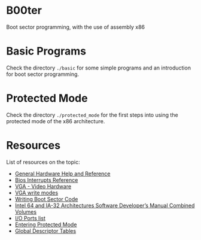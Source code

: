 # B00ter

Boot sector programming, with the use of assembly x86

# Basic Programs

Check the directory `./basic` for some simple programs and
an introduction for boot sector programming.

# Protected Mode

Check the directory `./protected_mode` for the first steps
into using the protected mode of the x86 architecture.

# Resources

List of resources on the topic:

- [General Hardware Help and Reference](https://www.stanislavs.org/helppc/)
- [Bios Interrupts Reference](https://www.stanislavs.org/helppc/idx_interrupt.html)
- [VGA - Video Hardware](http://www.osdever.net/FreeVGA/home.htm)
- [VGA write modes](http://www.retroarchive.org/swag/EGAVGA/0222.PAS.html)
- [Writing Boot Sector Code](https://susam.in/blog/writing-boot-sector-code/)
- [Intel 64 and IA-32 Architectures Software Developer’s Manual Combined Volumes](https://software.intel.com/content/dam/develop/public/us/en/documents/325462-sdm-vol-1-2abcd-3abcd.pdf)
- [I/O Ports list](http://bochs.sourceforge.net/techspec/PORTS.LST)
- [Entering Protected Mode](http://www.osdever.net/tutorials/view/the-world-of-protected-mode)
- [Global Descriptor Tables](https://en.wikipedia.org/wiki/Global_Descriptor_Table)